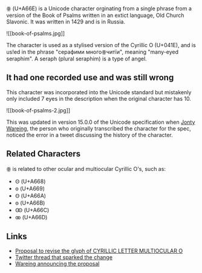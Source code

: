 ꙮ (U+A66E) is a Unicode character orginating from a single phrase from a version of the Book of Psalms written in an extict language, Old Church Slavonic.  It was written in 1429 and is in Russia.

![[book-of-psalms.jpg]]

The character is used as a stylised version of the Cyrillic O (U+041E), and is us!ed in the phrase "серафими многоꙮчитїи", meaning "many-eyed seraphim". A seraph (plural seraphim) is a type of angel.

## It had one recorded use and was still wrong

This character was incorporated into the Unicode standard but mistakenly only included 7 eyes in the description when the original character has 10.

![[book-of-psalms-2.jpg]]

This was updated in version 15.0.0 of the Unicode specification when [Jonty Wareing](http://jonty.co.uk/), the person who originally transcribed the character for the spec, noticed the error in a tweet discussing the history of the character.

## Related Characters

ꙮ is related to other ocular and multiocular Cyrillic O's, such as:

 - Ꙩ (U+A668)
 - ꙩ (U+A669)
 - Ꙫ (U+A66A)
 - ꙫ (U+A66B)
 - Ꙭ (U+A66C)
 - ꙭ (U+A66D)

## Links

 - [Proposal to revise the glyph of CYRILLIC LETTER MULTIOCULAR O](https://www.unicode.org/wg2/docs/n5170-multiocular-o.pdf)
 - [Twitter thread that sparked the change](https://twitter.com/etiennefd/status/1322673792452354048)
 - [Wareing announcing the proposal](https://twitter.com/jonty/status/1571615998335123457)
